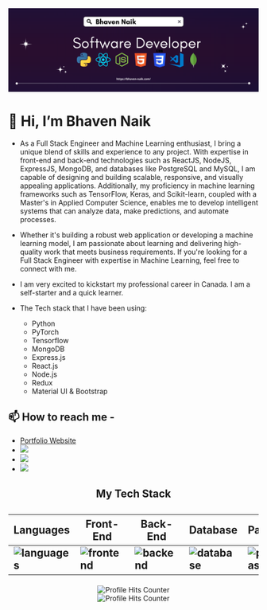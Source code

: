 <img src="https://github.com/bhaven123/bhaven123/blob/main/Software.png" alt="header" />

# 👋 Hi, I’m Bhaven Naik

- As a Full Stack Engineer and Machine Learning enthusiast, I bring a unique blend of skills and experience to any project. With expertise in front-end and back-end technologies such as ReactJS, NodeJS, ExpressJS, MongoDB, and databases like PostgreSQL and MySQL, I am capable of designing and building scalable, responsive, and visually appealing applications. Additionally, my proficiency in machine learning frameworks such as TensorFlow, Keras, and Scikit-learn, coupled with a Master's in Applied Computer Science, enables me to develop intelligent systems that can analyze data, make predictions, and automate processes.

- Whether it's building a robust web application or developing a machine learning model, I am passionate about learning and delivering high-quality work that meets business requirements. If you're looking for a Full Stack Engineer with expertise in Machine Learning, feel free to connect with me.

- I am very excited to kickstart my professional career in Canada. I am a self-starter and a quick learner.

- The Tech stack that I have been using:
  <ul>
      <li>Python</li>
      <li>PyTorch</li>
      <li>Tensorflow</li>
      <li>MongoDB</li>
      <li>Express.js</li>
      <li>React.js</li>
      <li>Node.js</li>
      <li>Redux</li>
      <li>Material UI & Bootstrap</li>
  </ul>

## 📫 How to reach me - 
<ul>
  <li>
   <a href="https://bhaven-naik.com/">
    Portfolio Website
  </a>
  </li>
  <li> 
    <a href="mailto:naikbhaven11@gmail.com">
    <img src="https://img.shields.io/badge/Gmail-D14836?style=for-the-badge&logo=gmail&logoColor=white" />
  </a>
  </li>
  <li>
   <a href="https://www.linkedin.com/in/bhaven-naik">
     <img src="https://img.shields.io/badge/LinkedIn-0077B5?style=for-the-badge&logo=linkedin&logoColor=white" />
  </a>
  </li>
  <li>
   <a href="https://twitter.com/bhavennaik">
     <img src="https://img.shields.io/badge/Twitter-1DA1F2?style=for-the-badge&logo=twitter&logoColor=white" />
  </a>
  </li>
</ul>

<div align="center">
  <h2>My Tech Stack<h2>
  <table width="100%">
  <thead>
    <th>Languages</th>
    <th>Front-End</th>
    <th>Back-End</th>
    <th>Database</th>
    <th>PaaS</th>
    <th>Frameworks</th>
  </thead>
  <tbody>
    <tr>
      <td><img src="https://skillicons.dev/icons?i=python,javascript,c" alt="languages" /></td>
      <td><img src="https://skillicons.dev/icons?i=react,redux,bootstrap,html,css" alt="frontend" /></td>
      <td><img src="https://skillicons.dev/icons?i=python,flask,fastapi,nodejs,php" alt="backend" /></td>
      <td><img src="https://skillicons.dev/icons?i=mongodb,mysql" alt="database" /></td>
      <td><img src="https://skillicons.dev/icons?i=aws,docker" alt="paas" /></td>
      <td><img src="https://skillicons.dev/icons?i=pytorch,tensorflow" alt="frameworks" /></td>
    </tr>
  </tbody>
</table>
</div>
    
<div align="center">
  <img src="https://github-readme-streak-stats.herokuapp.com/?user=bhaven123" alt="Profile Hits Counter"/>
</div>
    
 <div align="center">
  <img src="https://hits.seeyoufarm.com/api/count/incr/badge.svg?url=https%3A%2F%2Fgithub.com%2Fbhaven1231212%2Fhit-counter" alt="Profile Hits Counter"/>
</div>
   
<!---
bhaven123/bhaven123 is a ✨ special ✨ repository because its `README.md` (this file) appears on your GitHub profile.
You can click the Preview link to take a look at your changes.
--->
